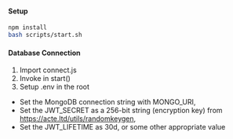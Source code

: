 #### Setup

```bash
npm install
bash scripts/start.sh
```

#### Database Connection

1. Import connect.js
2. Invoke in start()
3. Setup .env in the root
  - Set the MongoDB connection string with MONGO_URI,
  - Set the JWT_SECRET as a 256-bit string (encryption key) from https://acte.ltd/utils/randomkeygen,
  - Set the JWT_LIFETIME as 30d, or some other appropriate value
